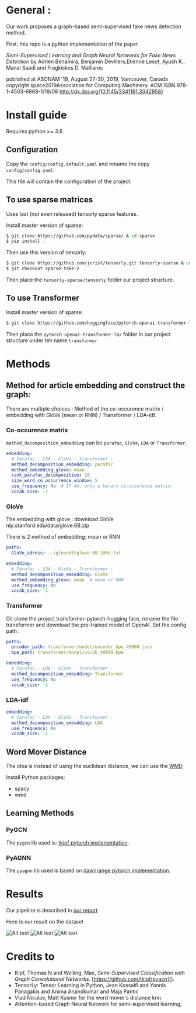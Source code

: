 # General :

Our work proposes a graph-based semi-supervised fake news detection method.


First, this repo is a python implementation of the paper

*Semi-Supervised Learning and Graph Neural Networks for Fake News Detection* by Adrien Benamira, Benjamin Devillers,Etienne Lesot,
Ayush K., Manal Saadi and Fragkiskos D. Malliaros

published at ASONAM '19, August 27-30, 2019, Vancouver, Canada
copyright space2019Association for Computing Machinery. 
ACM ISBN 978-1-4503-6868-1/19/08
http://dx.doi.org/10.1145/3341161.3342958}



# Install guide

Requires python >= 3.6.

## Configuration
Copy the `config/config.default.yaml` and rename the copy `config/config.yaml`.

This file will contain the configuration of the project.

## To use sparse matrices
Uses last (not even released) tensorly sparse features.

Install master version of sparse:
```bash
$ git clone https://github.com/pydata/sparse/ & cd sparse
$ pip install .
```

Then use this version of tensorly:
```bash
$ git clone https://github.com/jcrist/tensorly.git tensorly-sparse & cd tensorly-sparse
$ git checkout sparse-take-2
```
Then place the `tensorly-sparse/tensorly` folder our project structure.

## To use Transformer

Install master version of sparse:
```bash
$ git clone https://github.com/huggingface/pytorch-openai-transformer-lm.git
```
 Then place the `pytorch-openai-transformer-lm/` folder in our project structure under teh name `transformer`


# Methods

## Method for article embedding and construct the graph:

There are multiple choices : Method of the co-occurence matrix / embedding with GloVe (mean or RNN) / Transformer /
LDA-idf.

### Co-occurence matrix

`method_decomposition_embedding` can be `parafac`, `GloVe`, `LDA` or `Transformer`.
```yaml
embedding:
  # Parafac - LDA - GloVe - Transformer -
  method_decomposition_embedding: parafac
  method_embedding_glove: mean 
  rank_parafac_decomposition: 10
  size_word_co_occurrence_window: 5
  use_frequency: No  # If No, only a binary co-occurence matrix.
  vocab_size: -1
```

### GloVe

The embedding with glove : download GloVe nlp.stanford.edu/data/glove.6B.zip

There is 2 method of embedding: mean or RNN

```yaml
paths:
  GloVe_adress: ../glove6B/glove.6B.100d.txt

embedding:
  # Parafac - LDA - GloVe - Transformer -
  method_decomposition_embedding: GloVe
  method_embedding_glove: mean  # mean or RNN
  use_frequency: No
  vocab_size: -1
```

### Transformer

Git clone the project transformer-pytorch-hugging face, rename the file transformer and download the pre-trained model
of OpenAI. Set the config path :

```yaml
paths:
  encoder_path: transformer/model/encoder_bpe_40000.json
  bpe_path: transformer/model/vocab_40000.bpe

embedding:
  # Parafac - LDA - GloVe - Transformer -
  method_decomposition_embedding: Transformer
  use_frequency: No
  vocab_size: -1
```

### LDA-idf

```yaml
embedding:
  # Parafac - LDA - GloVe - Transformer -
  method_decomposition_embedding: LDA
  use_frequency: No
  vocab_size: -1
```

## Word Mover Distance

The idea is instead of using the euclidean distance, we can use the [WMD](http://proceedings.mlr.press/v37/kusnerb15.pdf)


Install Python packages:

- spacy
- wmd

## Learning Methods

### PyGCN
The `pygcn` lib used is: [tkipf pytorch implementation](https://github.com/tkipf/pygcn).

### PyAGNN
The `pyagnn` lib used is based on [dawnrange pytorch implementation](https://github.com/dawnranger/pytorch-AGNN).

# Results

Our pipeline is described in [our report](https://github.com/bdvllrs/misinformation-detection-tensor-embeddings/blob/Asonam/fig_and_report/ASONAM_2019_paper_285(2).pdf)

Here is our result on the dataset

![Alt text](fig_and_report/fig_compare_algo.png?raw=true "Title")
![Alt text](fig_and_report/fig_compare_embedding_agnn.png?raw=true "Title")
![Alt text](fig_and_report/fig_compare_voisin_agnn.png?raw=true "Title")


# Credits to
- Kipf, Thomas N and Welling, Max, _Semi-Supervised Classification with Graph Convolutional Networks_. [https://github.com/tkipf/pygcn]().
- TensorLy: Tensor Learning in Python, Jean Kossaifi and Yannis Panagakis and Anima Anandkumar and Maja Pantic
- Vlad Niculae, Matt Kusner for the word mover's distance knn.
- Attention-based Graph Neural Network for semi-supervised learning,

